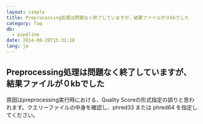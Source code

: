 ```yaml
---
layout: simple
title: Preprocessing処理は問題なく終了していますが、結果ファイルが０kbでした
category: faq
db:
  - pipeline
date: 2014-08-28T15:31:18
lang: ja
---
```


## Preprocessing処理は問題なく終了していますが、結果ファイルが０kbでした

原因はpreprocessing実行時における、Quality Scoreの形式指定の誤りと思われます。クエリーファイルの中身を確認し、phred33 または phred64 を指定してください。